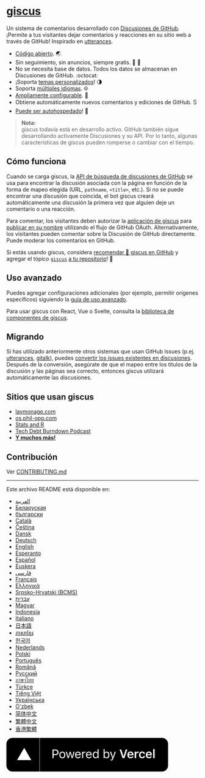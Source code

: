 # [giscus][giscus]

Un sistema de comentarios desarrollado con [Discusiones de GitHub][discussions]. ¡Permite a tus visitantes dejar comentarios y reacciones en su sitio web a través de GitHub! Inspirado en [utterances][utterances].

- [Código abierto][repo]. 🌏
- Sin seguimiento, sin anuncios, siempre gratis. 📡 🚫
- No se necesita base de datos. Todos los datos se almacenan en Discusiones de GitHub. :octocat:
- ¡Soporta [temas personalizados][creating-custom-themes]! 🌗
- Soporta [múltiples idiomas][multiple-languages]. 🌐
- [Ampliamente configurable][advanced-usage]. 🔧
- Obtiene automáticamente nuevos comentarios y ediciones de GitHub. 🔃
- [Puede ser autohospedado][self-hosting]! 🤳

> **Nota:**\
> giscus todavía está en desarrollo activo. GitHub también sigue desarrollando activamente Discusiones y su API. Por lo tanto, algunas características de giscus pueden romperse o cambiar con el tiempo.

## Cómo funciona

Cuando se carga giscus, la [API de búsqueda de discusiones de GitHub][search-api] se usa para encontrar la discusión asociada con la página en función de la forma de mapeo elegida (URL, `pathname`, `<title>`, etc.). Si no se puede encontrar una discusión que coincida, el bot giscus creará automáticamente una discusión la primera vez que alguien deje un comentario o una reacción.

Para comentar, los visitantes deben autorizar la [aplicación de giscus][giscus-app] para [publicar en su nombre][authorization] utilizando el flujo de GitHub OAuth. Alternativamente, los visitantes pueden comentar sobre la Discusión de GitHub directamente. Puede moderar los comentarios en GitHub.

[giscus]: https://giscus.app/es
[discussions]: https://docs.github.com/en/discussions
[utterances]: https://github.com/utterance/utterances
[repo]: https://github.com/giscus/giscus
[advanced-usage]: https://github.com/giscus/giscus/blob/main/ADVANCED-USAGE.md
[creating-custom-themes]: https://github.com/giscus/giscus/blob/main/ADVANCED-USAGE.md#data-theme
[multiple-languages]: https://github.com/giscus/giscus/blob/main/CONTRIBUTING.md#adding-localizations
[self-hosting]: https://github.com/giscus/giscus/blob/main/SELF-HOSTING.md
[search-api]: https://docs.github.com/en/graphql/guides/using-the-graphql-api-for-discussions#search
[giscus-app]: https://github.com/apps/giscus
[authorization]: https://docs.github.com/en/developers/apps/identifying-and-authorizing-users-for-github-apps

<!-- configuration -->

Si estás usando giscus, considera [recomendar 🌟 giscus en GitHub][repo] y agregar el tópico [`giscus`][giscus-topic] [a tu repositorio][topic-howto]! 🎉

## Uso avanzado

Puedes agregar configuraciones adicionales (por ejemplo, permitir orígenes específicos) siguiendo la [guía de uso avanzado][advanced-usage].

Para usar giscus con React, Vue o Svelte, consulta la [biblioteca de componentes de giscus][giscus-component].

## Migrando

Si has utilizado anteriormente otros sistemas que usan GitHub Issues (p.ej. [utterances][utterances], [gitalk][gitalk]), puedes [convertir los issues existentes en discusiones][convert]. Después de la conversión, asegúrate de que el mapeo entre los títulos de la discusión y las páginas sea correcto, entonces giscus utilizará automáticamente las discusiones.

## Sitios que usan giscus

- [laymonage.com][laymonage-website]
- [os.phil-opp.com][os-phil-opp]
- [Stats and R][statsandr]
- [Tech Debt Burndown Podcast][techdebtburndown]
- [**Y muchos más!**][giscus-topic]

## Contribución

Ver [CONTRIBUTING.md][contributing]

[giscus-component]: https://github.com/giscus/giscus-component
[repo]: https://github.com/giscus/giscus
[giscus-topic]: https://github.com/topics/giscus
[topic-howto]: https://docs.github.com/en/github/administering-a-repository/classifying-your-repository-with-topics
[advanced-usage]: https://github.com/giscus/giscus/blob/main/ADVANCED-USAGE.md
[utterances]: https://github.com/utterance/utterances
[gitalk]: https://github.com/gitalk/gitalk
[convert]: https://docs.github.com/en/discussions/managing-discussions-for-your-community/moderating-discussions#converting-an-issue-to-a-discussion
[laymonage-website]: https://laymonage.com/posts/giscus
[os-phil-opp]: https://os.phil-opp.com
[statsandr]: https://statsandr.com
[techdebtburndown]: https://techdebtburndown.com
[contributing]: https://github.com/giscus/giscus/blob/main/CONTRIBUTING.md

<!-- end -->

---

Este archivo README está disponible en:

- [العربية](README.ar.md)
- [Беларуская](README.be.md)
- [български](README.bg.md)
- [Català](README.ca.md)
- [Čeština](README.cs.md)
- [Dansk](README.da.md)
- [Deutsch](README.de.md)
- [English](README.md)
- [Esperanto](README.eo.md)
- [Español](README.es.md)
- [Euskera](README.eu.md)
- [فارسی](README.fa.md)
- [Français](README.fr.md)
- [Ελληνικά](README.gr.md)
- [Srpsko-Hrvatski (BCMS)](README.hbs.md)
- [עברית](README.he.md)
- [Magyar](README.hu.md)
- [Indonesia](README.id.md)
- [Italiano](README.it.md)
- [日本語](README.ja.md)
- [ភាសាខ្មែរ](README.kh.md)
- [한국어](README.ko.md)
- [Nederlands](README.nl.md)
- [Polski](README.pl.md)
- [Português](README.pt.md)
- [Română](README.ro.md)
- [Русский](README.ru.md)
- [ภาษาไทย](README.th.md)
- [Türkçe](README.tr.md)
- [Tiếng Việt](README.vi.md)
- [Українська](README.uk.md)
- [O'zbek](README.uz.md)
- [简体中文](README.zh-CN.md)
- [繁體中文](README.zh-TW.md)
- [香港繁體](README.zh-HK.md)

[![Desarrollado por Vercel](public/powered-by-vercel.svg)][vercel]

[vercel]: https://vercel.com/?utm_source=giscus&utm_campaign=oss
